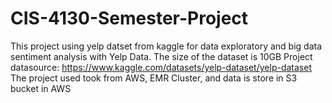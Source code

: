 # CIS-4130-Semester-Project
This project using yelp datset from kaggle for data exploratory and big data sentiment analysis with Yelp Data. 
The size of the dataset is 10GB 
Project datasource: https://www.kaggle.com/datasets/yelp-dataset/yelp-dataset
The project used took from AWS, EMR Cluster, and data is store in S3 bucket in AWS 
